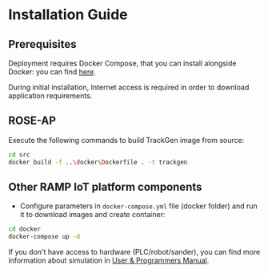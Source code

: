 # Installation Guide


## Prerequisites

Deployment requires Docker Compose, that you can install alongside Docker: you can find [here](https://docs.docker.com/get-docker/).

During initial installation, Internet access is required in order to download application requirements.

## ROSE-AP

Execute the following commands to build TrackGen image from source:
```sh
cd src
docker build -f ..\docker\Dockerfile . -t trackgen
```

## Other RAMP IoT platform components

- Configure parameters in ```docker-compose.yml``` file (docker folder) and run it to download images and create container:
```sh
cd docker
docker-compose up -d
```

If you don't have access to hardware (PLC/robot/sander), you can find more information about simulation in [User & Programmers Manual](usermanual.md).